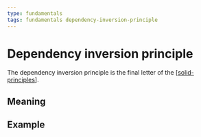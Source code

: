 ```yaml
---
type: fundamentals
tags: fundamentals dependency-inversion-principle
---
```


# Dependency inversion principle

The dependency inversion principle is the final letter of the [[solid-principles]].

## Meaning

## Example

[//begin]: # "Autogenerated link references for markdown compatibility"
[solid-principles]: solid-principles.md "SOLID principles"
[//end]: # "Autogenerated link references"
